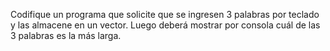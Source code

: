 Codifique un programa que solicite que se ingresen 3 palabras por teclado y las
almacene en un vector. Luego deberá mostrar por consola cuál de las 3 palabras es la
más larga.